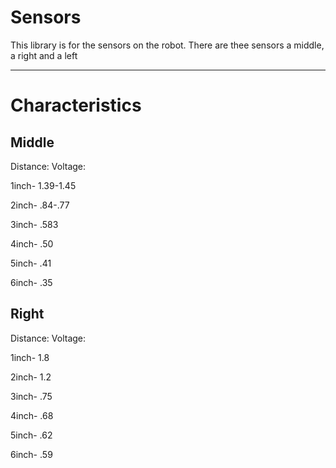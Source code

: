 Sensors
=======

This library is for the sensors on the robot. There are thee sensors a middle, a right and a left

--------------------------------------------------------------------------------------------------

Characteristics
===============

Middle
------

Distance: Voltage:

1inch-  1.39-1.45

2inch-  .84-.77

3inch-  .583

4inch-  .50

5inch-  .41 

6inch-  .35


Right
------

Distance: Voltage:

1inch-  1.8

2inch-  1.2

3inch-  .75

4inch-  .68

5inch-  .62

6inch-  .59

